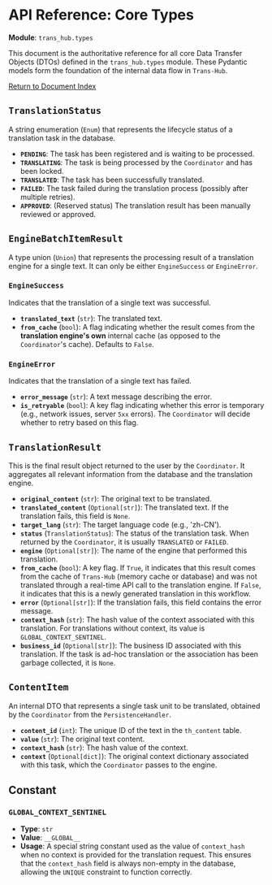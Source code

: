 # **API Reference: Core Types**

**Module**: `trans_hub.types`

This document is the authoritative reference for all core Data Transfer Objects (DTOs) defined in the `trans_hub.types` module. These Pydantic models form the foundation of the internal data flow in `Trans-Hub`.

[Return to Document Index](../INDEX.md)

## **`TranslationStatus`**

A string enumeration (`Enum`) that represents the lifecycle status of a translation task in the database.

- **`PENDING`**: The task has been registered and is waiting to be processed.
- **`TRANSLATING`**: The task is being processed by the `Coordinator` and has been locked.
- **`TRANSLATED`**: The task has been successfully translated.
- **`FAILED`**: The task failed during the translation process (possibly after multiple retries).
- **`APPROVED`**: (Reserved status) The translation result has been manually reviewed or approved.

## **`EngineBatchItemResult`**

A type union (`Union`) that represents the processing result of a translation engine for a single text. It can only be either `EngineSuccess` or `EngineError`.

### **`EngineSuccess`**

Indicates that the translation of a single text was successful.

- **`translated_text`** (`str`): The translated text.
- **`from_cache`** (`bool`): A flag indicating whether the result comes from the **translation engine's own** internal cache (as opposed to the `Coordinator`'s cache). Defaults to `False`.

### **`EngineError`**

Indicates that the translation of a single text has failed.

- **`error_message`** (`str`): A text message describing the error.
- **`is_retryable`** (`bool`): A key flag indicating whether this error is temporary (e.g., network issues, server `5xx` errors). The `Coordinator` will decide whether to retry based on this flag.

## **`TranslationResult`**

This is the final result object returned to the user by the `Coordinator`. It aggregates all relevant information from the database and the translation engine.

- **`original_content`** (`str`): The original text to be translated.
- **`translated_content`** (`Optional[str]`): The translated text. If the translation fails, this field is `None`.
- **`target_lang`** (`str`): The target language code (e.g., 'zh-CN').
- **`status`** (`TranslationStatus`): The status of the translation task. When returned by the `Coordinator`, it is usually `TRANSLATED` or `FAILED`.
- **`engine`** (`Optional[str]`): The name of the engine that performed this translation.
- **`from_cache`** (`bool`): A key flag. If `True`, it indicates that this result comes from the cache of `Trans-Hub` (memory cache or database) and was not translated through a real-time API call to the translation engine. If `False`, it indicates that this is a newly generated translation in this workflow.
- **`error`** (`Optional[str]`): If the translation fails, this field contains the error message.
- **`context_hash`** (`str`): The hash value of the context associated with this translation. For translations without context, its value is `GLOBAL_CONTEXT_SENTINEL`.
- **`business_id`** (`Optional[str]`): The business ID associated with this translation. If the task is ad-hoc translation or the association has been garbage collected, it is `None`.

## **`ContentItem`**

An internal DTO that represents a single task unit to be translated, obtained by the `Coordinator` from the `PersistenceHandler`.

- **`content_id`** (`int`): The unique ID of the text in the `th_content` table.
- **`value`** (`str`): The original text content.
- **`context_hash`** (`str`): The hash value of the context.
- **`context`** (`Optional[dict]`): The original context dictionary associated with this task, which the `Coordinator` passes to the engine.

## **Constant**

### **`GLOBAL_CONTEXT_SENTINEL`**

- **Type**: `str`
- **Value**: `__GLOBAL__`
- **Usage**: A special string constant used as the value of `context_hash` when no context is provided for the translation request. This ensures that the `context_hash` field is always non-empty in the database, allowing the `UNIQUE` constraint to function correctly.
